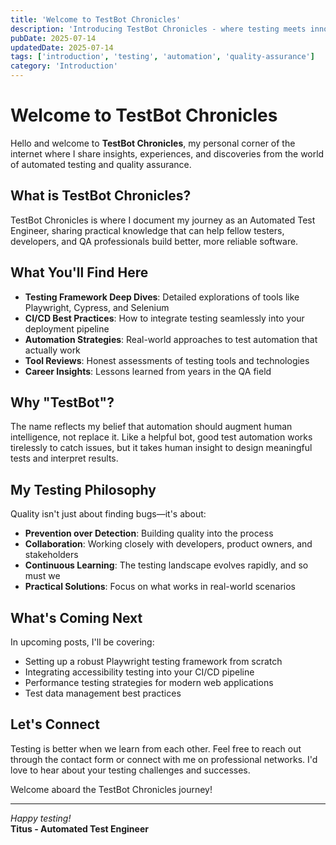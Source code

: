 ```yaml
---
title: 'Welcome to TestBot Chronicles'
description: 'Introducing TestBot Chronicles - where testing meets innovation and automation drives quality.'
pubDate: 2025-07-14
updatedDate: 2025-07-14 
tags: ['introduction', 'testing', 'automation', 'quality-assurance']
category: 'Introduction'
---
```


# Welcome to TestBot Chronicles

Hello and welcome to **TestBot Chronicles**, my personal corner of the internet where I share insights, experiences, and discoveries from the world of automated testing and quality assurance.

## What is TestBot Chronicles?

TestBot Chronicles is where I document my journey as an Automated Test Engineer, sharing practical knowledge that can help fellow testers, developers, and QA professionals build better, more reliable software.

## What You'll Find Here

- **Testing Framework Deep Dives**: Detailed explorations of tools like Playwright, Cypress, and Selenium
- **CI/CD Best Practices**: How to integrate testing seamlessly into your deployment pipeline
- **Automation Strategies**: Real-world approaches to test automation that actually work
- **Tool Reviews**: Honest assessments of testing tools and technologies
- **Career Insights**: Lessons learned from years in the QA field

## Why "TestBot"?

The name reflects my belief that automation should augment human intelligence, not replace it. Like a helpful bot, good test automation works tirelessly to catch issues, but it takes human insight to design meaningful tests and interpret results.

## My Testing Philosophy

Quality isn't just about finding bugs—it's about:
- **Prevention over Detection**: Building quality into the process
- **Collaboration**: Working closely with developers, product owners, and stakeholders
- **Continuous Learning**: The testing landscape evolves rapidly, and so must we
- **Practical Solutions**: Focus on what works in real-world scenarios

## What's Coming Next

In upcoming posts, I'll be covering:
- Setting up a robust Playwright testing framework from scratch
- Integrating accessibility testing into your CI/CD pipeline
- Performance testing strategies for modern web applications
- Test data management best practices

## Let's Connect

Testing is better when we learn from each other. Feel free to reach out through the contact form or connect with me on professional networks. I'd love to hear about your testing challenges and successes.

Welcome aboard the TestBot Chronicles journey!

---

*Happy testing!*  
**Titus - Automated Test Engineer**